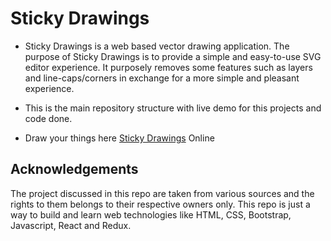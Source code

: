# Sticky Drawings

- Sticky Drawings is a web based vector drawing application. The purpose of Sticky Drawings is to provide a simple and easy-to-use SVG editor experience. It purposely removes some features such as layers and line-caps/corners in exchange for a more simple and pleasant experience.

- This is the main repository structure with live demo for  this projects and code done.

- Draw your things here  [Sticky Drawings](https://rajanand-132.github.io/Sticky-Drawings/src/) Online


## Acknowledgements

The project discussed in this repo are taken from various sources and the rights to them belongs to their respective owners only. This repo is just a way to build and learn web technologies like HTML, CSS, Bootstrap, Javascript, React and Redux.
